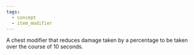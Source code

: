 ```yaml
---
tags:
  - concept
  - item_modifier
---
```


A chest modifier that reduces damage taken by a percentage to be taken over the course of 10 seconds.